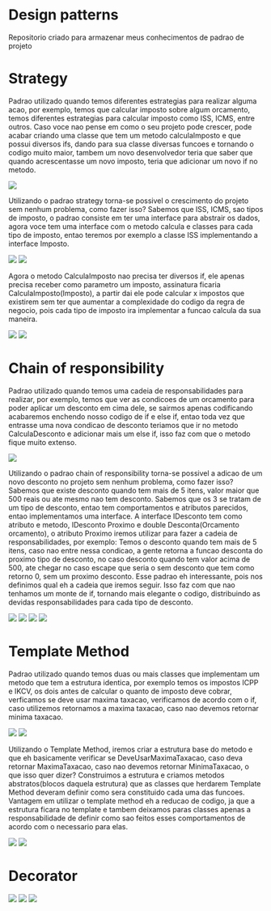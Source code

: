# Design patterns
 Repositorio criado para armazenar meus conhecimentos de padrao de projeto
 
 # Strategy
 
<p>Padrao utilizado quando temos diferentes estrategias para realizar alguma acao, por exemplo, temos que calcular imposto sobre algum orcamento, temos diferentes estrategias para calcular imposto como ISS, ICMS, entre outros. Caso voce nao pense em como o seu projeto pode crescer, pode acabar criando uma classe que tem um metodo calculaImposto e que possui diversos ifs, dando para sua classe diversas funcoes e tornando o codigo muito maior, tambem um novo desenvolvedor teria que saber que quando acrescentasse um novo imposto, teria que adicionar um novo if no metodo.</p> 
<img src="images/0.PNG"/>
<p>Utilizando o padrao strategy torna-se possivel o crescimento do projeto sem nenhum problema, como fazer isso? Sabemos que ISS, ICMS, sao tipos de imposto, o padrao consiste em ter uma interface para abstrair os dados, agora voce tem uma interface com o metodo calcula e classes para cada tipo de imposto, entao teremos por exemplo a classe ISS implementando a interface Imposto.</p> 
<img src="images/1.PNG"/>
<img src="images/2.PNG"/>
<p>Agora o metodo CalculaImposto nao precisa ter diversos if, ele apenas precisa receber como parametro um imposto, assinatura ficaria CalculaImposto(Imposto), a partir dai ele pode calcular x impostos que existirem sem ter que aumentar a complexidade do codigo da regra de negocio, pois cada tipo de imposto ira implementar a funcao calcula da sua maneira.</p>
<img src="images/3.PNG"/>
<img src="images/4.PNG"/>

# Chain of responsibility
<p> Padrao utilizado quando temos uma cadeia de responsabilidades para realizar, por exemplo, temos que ver as condicoes de um orcamento para poder aplicar um desconto em cima dele, se sairmos apenas codificando acabaremos enchendo nosso codigo de if e else if, entao toda vez que entrasse uma nova condicao de desconto teriamos que ir no metodo CalculaDesconto e adicionar mais um else if, isso faz com que o metodo fique muito extenso.</p> 
<img src="images/5.PNG"/>
<p>Utilizando o padrao chain of responsibility torna-se possivel a adicao de um novo desconto no projeto sem nenhum problema, como fazer isso? Sabemos que existe desconto quando tem mais de 5 itens, valor maior que 500 reais ou ate mesmo nao tem desconto. Sabemos que os 3 se tratam de um tipo de desconto, entao tem comportamentos e atributos parecidos, entao implementamos uma interface. A interface IDesconto tem como atributo e metodo, IDesconto Proximo e double Desconta(Orcamento orcamento), o atributo Proximo iremos utilizar para fazer a cadeia de responsabilidades, por exemplo: Temos o desconto quando tem mais de 5 itens, caso nao entre nessa condicao, a gente retorna a funcao desconta do proximo tipo de desconto, no caso desconto quando tem valor acima de 500, ate chegar no caso escape que seria o sem desconto que tem como retorno 0, sem um proximo desconto. Esse padrao eh interessante, pois nos definimos qual eh a cadeia que iremos seguir. Isso faz com que nao tenhamos um monte de if, tornando mais elegante o codigo, distribuindo as devidas responsabilidades para cada tipo de desconto.</p> 
<img src="images/6.PNG"/>
<img src="images/7.PNG"/>
<img src="images/8.PNG"/>
<img src="images/9.PNG"/>

# Template Method

<p>Padrao utilizado quando temos duas ou mais classes que implementam um metodo que tem a estrutura identica, por exemplo temos os impostos ICPP e IKCV, os dois antes de calcular o quanto de imposto deve cobrar, verficamos se deve usar maxima taxacao, verificamos de acordo com o if, caso utilizemos retornamos a maxima taxacao, caso nao devemos retornar minima taxacao.</p> 
<img src="images/10.PNG"/>
<img src="images/11.PNG"/>
<p>Utilizando o Template Method, iremos criar a estrutura base do metodo e que eh basicamente verificar se DeveUsarMaximaTaxacao, caso deva retornar MaximaTaxacao, caso nao devemos retornar MinimaTaxacao, o que isso quer dizer? Construimos a estrutura e criamos metodos abstratos(blocos daquela estrutura) que as classes que herdarem Template Method deveram definir como sera constituido cada uma das funcoes. Vantagem em utilizar o template method eh a reducao de codigo, ja que a estrutura ficara no template e tambem deixamos paras classes apenas a responsabilidade de definir como sao feitos esses comportamentos de acordo com o necessario para elas.</p> 
<img src="images/12.PNG"/>
<img src="images/13.PNG"/>

# Decorator
<img src="images/14.PNG"/>
<img src="images/15.PNG"/>
<img src="images/16.PNG"/>



 
 
